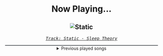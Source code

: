 <div align="center"> 
<h1>Now Playing...</h1>

![Static](https://i.scdn.co/image/ab67616d00001e025b78bb1050681040dd9eafad)
--
_<samp><a href="https://open.spotify.com/track/5qq3jq7UJeILpqT92UvIGt">Track: Static - Sleep Theory</a></samp>_

<div style="border: 1px #4B5054 solid"></div>
<details>
  <summary>
    Previous played songs
  </summary>
  <table>
    <thead>
      <tr>
        <th>
          Artist
        </th>
        <th>
          Song
        </th>
        <th>
          Link
        </th>
      </tr>
    </thead>
    <tbody>
      <tr><td>Sleep Theory</td><td>Static</td><td><a href="https://open.spotify.com/track/5qq3jq7UJeILpqT92UvIGt">https://open.spotify.com/track/5qq3jq7UJeILpqT92UvIGt</a></td></tr><tr><td>Too Close To Touch</td><td>Sympathy</td><td><a href="https://open.spotify.com/track/1s4Nc5XFspnFHEHLv92gak">https://open.spotify.com/track/1s4Nc5XFspnFHEHLv92gak</a></td></tr><tr><td>We Came As Romans</td><td>Holding The Embers</td><td><a href="https://open.spotify.com/track/2SI0lVzEn93n3ZuJqeUCIc">https://open.spotify.com/track/2SI0lVzEn93n3ZuJqeUCIc</a></td></tr><tr><td>Dayseeker</td><td>Neon Grave</td><td><a href="https://open.spotify.com/track/4pehGtiMD6B2WZHsKmr3oo">https://open.spotify.com/track/4pehGtiMD6B2WZHsKmr3oo</a></td></tr><tr><td>Our Mirage</td><td>Fractured</td><td><a href="https://open.spotify.com/track/5vVmVvGSIJrNKw7qHtJR3V">https://open.spotify.com/track/5vVmVvGSIJrNKw7qHtJR3V</a></td></tr><tr><td>Sleep Theory</td><td>Paralyzed</td><td><a href="https://open.spotify.com/track/5AdLs8ZRRgvCmOTqr41xiP">https://open.spotify.com/track/5AdLs8ZRRgvCmOTqr41xiP</a></td></tr><tr><td>Adept</td><td>Heaven</td><td><a href="https://open.spotify.com/track/5iOaHX0UqdLWfxQLgTn40E">https://open.spotify.com/track/5iOaHX0UqdLWfxQLgTn40E</a></td></tr><tr><td>Bad Omens</td><td>Running in Circles</td><td><a href="https://open.spotify.com/track/2SIu08euP8FMrnAsbaHGLE">https://open.spotify.com/track/2SIu08euP8FMrnAsbaHGLE</a></td></tr><tr><td>Sleep Theory</td><td>Gravity</td><td><a href="https://open.spotify.com/track/3tlw6dqv2qejTGLnVaEsgb">https://open.spotify.com/track/3tlw6dqv2qejTGLnVaEsgb</a></td></tr><tr><td>We Came As Romans</td><td>Black Hole</td><td><a href="https://open.spotify.com/track/1g5Jqwo02PuitYfv19B6Jn">https://open.spotify.com/track/1g5Jqwo02PuitYfv19B6Jn</a></td></tr><tr><td>Dayseeker</td><td>Pale Moonlight</td><td><a href="https://open.spotify.com/track/1IQA1li1Io3D5WY6RNekD6">https://open.spotify.com/track/1IQA1li1Io3D5WY6RNekD6</a></td></tr><tr><td>Of Mice & Men</td><td>Another Miracle</td><td><a href="https://open.spotify.com/track/5Y3hPT9upS62nApMxP2sr0">https://open.spotify.com/track/5Y3hPT9upS62nApMxP2sr0</a></td></tr><tr><td>Memphis May Fire</td><td>Bleed Me Dry</td><td><a href="https://open.spotify.com/track/7aldYZzt4QG7QsWhTucL0N">https://open.spotify.com/track/7aldYZzt4QG7QsWhTucL0N</a></td></tr><tr><td>Memphis May Fire</td><td>Infection</td><td><a href="https://open.spotify.com/track/14rbeKszbHnmezd1nMFsCz">https://open.spotify.com/track/14rbeKszbHnmezd1nMFsCz</a></td></tr><tr><td>Sakoya</td><td>Wandering</td><td><a href="https://open.spotify.com/track/1BYNSqrRU1B1bxtUgJOb4x">https://open.spotify.com/track/1BYNSqrRU1B1bxtUgJOb4x</a></td></tr><tr><td>Sleep Theory</td><td>Hourglass</td><td><a href="https://open.spotify.com/track/5SEvzZKlS17YADoqqdqEqH">https://open.spotify.com/track/5SEvzZKlS17YADoqqdqEqH</a></td></tr><tr><td>Sleep Theory</td><td>Stuck In My Head</td><td><a href="https://open.spotify.com/track/73dF7hLLmFY1pqhlVm2n96">https://open.spotify.com/track/73dF7hLLmFY1pqhlVm2n96</a></td></tr><tr><td>Via Sky</td><td>Fury</td><td><a href="https://open.spotify.com/track/32obs9425vrFfHcm1MEacA">https://open.spotify.com/track/32obs9425vrFfHcm1MEacA</a></td></tr><tr><td>Bridges Ablaze</td><td>Frozen</td><td><a href="https://open.spotify.com/track/1XWE7bFAbRcAqTEcTz2rlK">https://open.spotify.com/track/1XWE7bFAbRcAqTEcTz2rlK</a></td></tr><tr><td>Bad Omens</td><td>Nowhere To Go</td><td><a href="https://open.spotify.com/track/4TzGD5Pryq8DTjv5QRuJaW">https://open.spotify.com/track/4TzGD5Pryq8DTjv5QRuJaW</a></td></tr>
    </tbody>
  </table>
</details>

</div>
